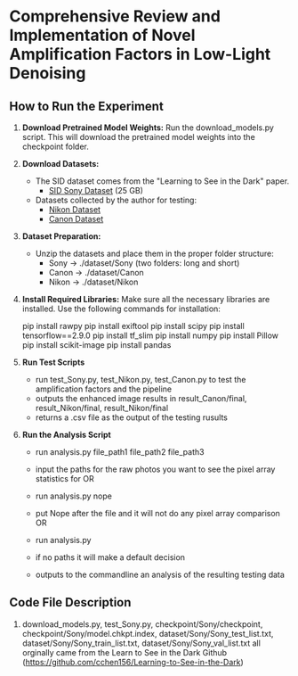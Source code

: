 # Comprehensive Review and Implementation of Novel Amplification Factors in Low-Light Denoising

## How to Run the Experiment

1. **Download Pretrained Model Weights:**
   Run the download_models.py script. This will download the pretrained model weights into the checkpoint folder.

2. **Download Datasets:**
   - The SID dataset comes from the "Learning to See in the Dark" paper.
     - [SID Sony Dataset](https://storage.googleapis.com/isl-datasets/SID/Sony.zip) (25 GB)
   - Datasets collected by the author for testing:
     - [Nikon Dataset](https://purdue0-my.sharepoint.com/:f:/g/personal/mdrach_purdue_edu/EoVPnKf73EdEkOeCDegLhpwBoHOtytsfrZqkXRHtFh-w_A?e=W5YRbK)
     - [Canon Dataset](https://purdue0-my.sharepoint.com/:f:/g/personal/mdrach_purdue_edu/EnFeIP1vbORNq-lEmeeP71sBJiFlTHOja0vSb3zkoLAV-A?e=SEfwGZ)

3. **Dataset Preparation:**
   - Unzip the datasets and place them in the proper folder structure:
     - Sony -> ./dataset/Sony (two folders: long and short)
     - Canon -> ./dataset/Canon
     - Nikon -> ./dataset/Nikon

4. **Install Required Libraries:**
   Make sure all the necessary libraries are installed. Use the following commands for installation:

   pip install rawpy
   pip install exiftool
   pip install scipy
   pip install tensorflow==2.9.0
   pip install tf_slim
   pip install numpy
   pip install Pillow
   pip install scikit-image
   pip install pandas

5. **Run Test Scripts**
   - run test_Sony.py, test_Nikon.py, test_Canon.py to test the amplification factors and the pipeline
   - outputs the enhanced image results in result_Canon/final, result_Nikon/final, result_Nikon/final
   - returns a .csv file as the output of the testing rusults

6. **Run the Analysis Script**
   - run analysis.py file_path1 file_path2 file_path3
   - input the paths for the raw photos you want to see the pixel array statistics for
   OR
   - run analysis.py nope
   - put Nope after the file and it will not do any pixel array comparison
   OR
   - run analysis.py 
   - if no paths it will make a default decision

   - outputs to the commandline an analysis of the resulting testing data

## Code File Description

1. download_models.py, test_Sony.py, checkpoint/Sony/checkpoint, checkpoint/Sony/model.chkpt.index, dataset/Sony/Sony_test_list.txt, dataset/Sony/Sony_train_list.txt, dataset/Sony/Sony_val_list.txt all orginally came from the Learn to See in the Dark Github (https://github.com/cchen156/Learning-to-See-in-the-Dark)
